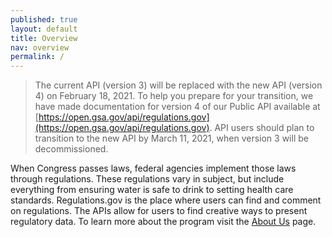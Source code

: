 ```yaml
---
published: true
layout: default
title: Overview
nav: overview
permalink: /
---
```

> The current API (version 3) will be replaced with the new API (version 4) on February 18, 2021. To help you prepare for your transition, we have made documentation for version 4 of our Public API available at [https://open.gsa.gov/api/regulations.gov](https://open.gsa.gov/api/regulations.gov). API users should plan to transition to the new API by March 11, 2021, when version 3 will be decommissioned.

When Congress passes laws, federal agencies implement those laws through regulations. These regulations vary in subject, but include everything from ensuring water is safe to drink to setting health care standards. Regulations.gov is the place where users can find and comment on regulations. The APIs allow for users to find creative ways to present regulatory data. To learn more about the program visit the [About Us](http://www.regulations.gov/#!aboutProgram) page.

<body id="overview"></body> 

